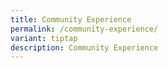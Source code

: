 ```yaml
---
title: Community Experience
permalink: /community-experience/
variant: tiptap
description: Community Experience
---
```


